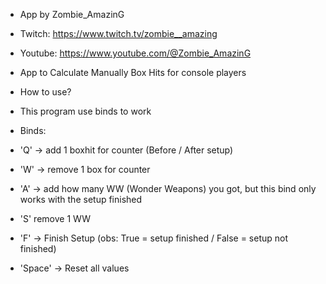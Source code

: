 * App by Zombie_AmazinG
* Twitch: https://www.twitch.tv/zombie__amazing
* Youtube: https://www.youtube.com/@Zombie_AmazinG
* App to Calculate Manually Box Hits for console players

* How to use?
* This program use binds to work

* Binds:
* 'Q' -> add 1 boxhit for counter (Before / After setup)
* 'W' -> remove 1 box for counter
* 'A' -> add how many WW (Wonder Weapons) you got, but this bind only works with the setup finished
* 'S' remove 1 WW
* 'F' -> Finish Setup (obs: True = setup finished / False = setup not finished)
* 'Space' -> Reset all values
